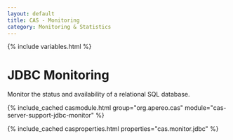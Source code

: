 ```yaml
---
layout: default
title: CAS - Monitoring
category: Monitoring & Statistics
---
```


{% include variables.html %}

# JDBC Monitoring

Monitor the status and availability of a relational SQL database.

{% include_cached casmodule.html group="org.apereo.cas" module="cas-server-support-jdbc-monitor" %}

{% include_cached casproperties.html properties="cas.monitor.jdbc" %}

